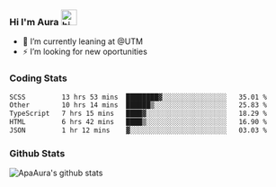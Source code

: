 ### Hi I'm Aura <img src="https://user-images.githubusercontent.com/1303154/88677602-1635ba80-d120-11ea-84d8-d263ba5fc3c0.gif" width="28px" alt="hi">

- 🔭 I’m currently leaning at @UTM
- ⚡ I’m looking for new oportunities


### Coding Stats

<!--START_SECTION:waka-->

```txt
SCSS         13 hrs 53 mins  ████████▓░░░░░░░░░░░░░░░░   35.01 %
Other        10 hrs 14 mins  ██████▒░░░░░░░░░░░░░░░░░░   25.83 %
TypeScript   7 hrs 15 mins   ████▓░░░░░░░░░░░░░░░░░░░░   18.29 %
HTML         6 hrs 42 mins   ████▒░░░░░░░░░░░░░░░░░░░░   16.90 %
JSON         1 hr 12 mins    ▓░░░░░░░░░░░░░░░░░░░░░░░░   03.03 %
```

<!--END_SECTION:waka-->

### Github Stats

![ApaAura's github stats](https://github-readme-stats.vercel.app/api?username=ApaAura&count_private=true&theme=tokyonight&hide=contribs,prs)

